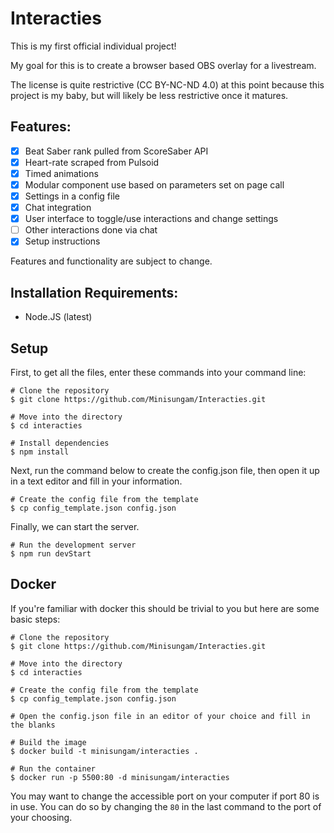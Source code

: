 # Interacties

This is my first official individual project!

My goal for this is to create a browser based OBS overlay for a livestream.

The license is quite restrictive \(CC BY-NC-ND 4.0\) at this point because this project is my baby, but will likely be less restrictive once it matures.

## Features:
- [x] Beat Saber rank pulled from ScoreSaber API
- [x] Heart-rate scraped from Pulsoid
- [x] Timed animations
- [x] Modular component use based on parameters set on page call
- [x] Settings in a config file
- [X] Chat integration
- [X] User interface to toggle/use interactions and change settings
- [ ] Other interactions done via chat
- [X] Setup instructions

Features and functionality are subject to change.

## Installation Requirements:

- Node.JS (latest)

## Setup
First, to get all the files, enter these commands into your command line:
```
# Clone the repository
$ git clone https://github.com/Minisungam/Interacties.git

# Move into the directory
$ cd interacties

# Install dependencies
$ npm install
```
Next, run the command below to create the config.json file, then open it up in a text editor and fill in your information.
```
# Create the config file from the template
$ cp config_template.json config.json
```
Finally, we can start the server.
```
# Run the development server
$ npm run devStart
```

## Docker

If you're familiar with docker this should be trivial to you but here are some basic steps:
```
# Clone the repository
$ git clone https://github.com/Minisungam/Interacties.git

# Move into the directory
$ cd interacties

# Create the config file from the template
$ cp config_template.json config.json

# Open the config.json file in an editor of your choice and fill in the blanks

# Build the image
$ docker build -t minisungam/interacties .

# Run the container
$ docker run -p 5500:80 -d minisungam/interacties
```
You may want to change the accessible port on your computer if port 80 is in use. You can do so by changing the `80` in the last command to the port of your choosing.